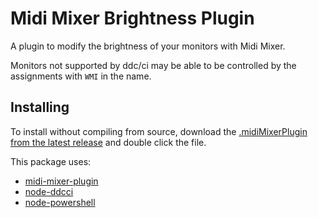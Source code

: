 # Midi Mixer Brightness Plugin

A plugin to modify the brightness of your monitors with Midi Mixer.

Monitors not supported by ddc/ci may be able to be controlled by the assignments with `WMI` in the name.

## Installing
To install without compiling from source, download the [.midiMixerPlugin from the latest release](https://github.com/Jaggernaut555/midi-mixer-brightness/releases) and double click the file.

This package uses:
- [midi-mixer-plugin](https://github.com/midi-mixer/midi-mixer-plugin)
- [node-ddcci](https://github.com/hensm/node-ddcci)
- [node-powershell](https://github.com/rannn505/child-shell/tree/master/packages/node-powershell#readme)
